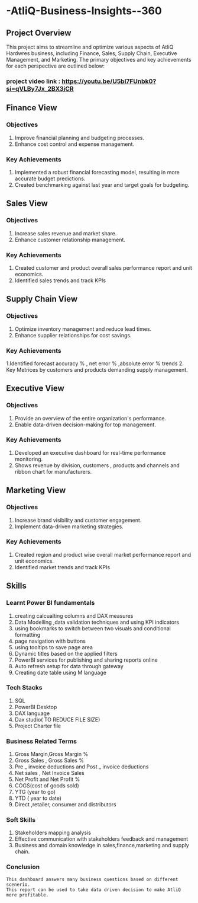 # -AtliQ-Business-Insights--360    

##  Project Overview
This project aims to streamline and optimize various aspects of  AtliQ Hardwres business, including Finance, Sales, Supply Chain, Executive Management, and Marketing. The primary objectives and key achievements for each perspective are outlined below:


### project video link : https://youtu.be/U5bl7FUnbk0?si=qVLBy7Jx_2BX3jCR
## Finance View

### Objectives
1. Improve financial planning and budgeting processes.
2. Enhance cost control and expense management.

### Key Achievements
1. Implemented a robust financial forecasting model, resulting in more accurate budget predictions.
2. Created benchmarking against last year and target goals for budgeting.

## Sales View

### Objectives
1. Increase sales revenue and market share.
2. Enhance customer relationship management.

### Key Achievements
1.  Created customer and product  overall sales performance report and unit economics. 
2. Identified sales trends and track KPIs

## Supply Chain View

### Objectives
1. Optimize inventory management and reduce lead times.
2. Enhance supplier relationships for cost savings.

### Key Achievements
1.Identified forecast accuracy % , net error % ,absolute error %  trends
2. Key Metrices by customers and products demanding supply management.

## Executive View

### Objectives
1. Provide an overview of the entire organization's performance.
2. Enable data-driven decision-making for top management.

### Key Achievements
1. Developed an executive dashboard for real-time performance monitoring.
2.  Shows revenue by division, customers , products and channels and ribbon chart for manufacturers.

## Marketing View

### Objectives
1. Increase brand visibility and customer engagement.
2. Implement data-driven marketing strategies.

### Key Achievements
1. Created  region and product wise  overall market performance report and unit economics. 
2. Identified  market trends and track KPIs
 
## Skills
### Learnt Power BI fundamentals
  1. creating calcualting columns and DAX measures
  2. Data Modelling ,data validation techniques and using KPI indicators
  3. using bookmarks to switch between two visuals and conditional formatting
  4. page navigation with buttons
  5. using tooltips to save page area
  6. Dynamic titles based on the applied filters
  7. PowerBI services for publishing and sharing reports online
  8. Auto refresh setup for data through gateway
  9. Creating date table using M language
### Tech Stacks
1. SQL
2. PowerBI Desktop
3. DAX language
4. Dax studio( TO REDUCE FILE SIZE)
5. Project Charter file
 ### Business Related Terms
 1. Gross Margin,Gross Margin % 
 2. Gross Sales , Gross Sales % 
 3. Pre _ invoice deductions and Post _ invoice deductions
 4. Net sales , Net Invoice Sales 
 5. Net Profit and Net Profit %
 6. COGS(cost of goods sold)
 7. YTG (year to go)
 8. YTD ( year to date)
 9. Direct ,retailer, consumer and distributors
 ### Soft Skills
 1. Stakeholders mapping analysis
 2. Effective communication with stakeholders feedback and management
 3. Business and domain knowledge in sales,finance,marketing and supply chain.
 ### Conclusion
    This dashboard answers many business questions based on different scenerio.
    This report can be used to take data driven decision to make AtliQ more profitable.


 

 

 
